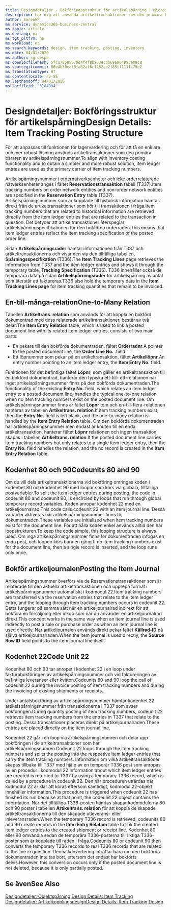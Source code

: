 ```yaml
---
title: Designdetaljer - Bokföringsstruktur för artikelspårning | Microsoft Docs
description: Lär dig att använda artikeltransaktioner som den primära bäraren av artikelspårningsnummerartikelspårning.
author: SorenGP
ms.service: dynamics365-business-central
ms.topic: article
ms.devlang: na
ms.tgt_pltfrm: na
ms.workload: na
ms.search.keywords: design, item tracking, posting, inventory
ms.date: 04/01/2020
ms.author: sgroespe
ms.openlocfilehash: 5fc178585579d4f4f8b253ecdb696964993e09c8
ms.sourcegitcommit: 88e4b30eaf6fa32af0c1452ce2f85ff1111c75e2
ms.translationtype: HT
ms.contentlocale: sv-SE
ms.lasthandoff: 04/01/2020
ms.locfileid: "3184994"
---
```

# <a name="design-details-item-tracking-posting-structure"></a><span data-ttu-id="abd8e-103">Designdetaljer: Bokföringsstruktur för artikelspårning</span><span class="sxs-lookup"><span data-stu-id="abd8e-103">Design Details: Item Tracking Posting Structure</span></span>
<span data-ttu-id="abd8e-104">För att anpassas till funktionen för lagervärdering och för att få en enklare och mer robust lösning används artikeltransaktioner som den primära bäraren av artikelspårningsnummer.</span><span class="sxs-lookup"><span data-stu-id="abd8e-104">To align with inventory costing functionality and to obtain a simpler and more robust solution, item ledger entries are used as the primary carrier of item tracking numbers.</span></span>  
  
<span data-ttu-id="abd8e-105">Artikelspårningsnummer i ordernätverksenheter och icke orderrelaterade nätverksenheter anges i fältet **Reservationstransaktion** tabell (T337).</span><span class="sxs-lookup"><span data-stu-id="abd8e-105">Item tracking numbers on order network entities and non-order network entities are specified in the **Reservation Entry** table (T337).</span></span> <span data-ttu-id="abd8e-106">Artikelspårningsnummer som är kopplade till historisk information hämtas direkt från de artikeltransaktioner som hör till transaktionen i fråga.</span><span class="sxs-lookup"><span data-stu-id="abd8e-106">Item tracking numbers that are related to historical information are retrieved directly from the item ledger entries that are related to the transaction in question.</span></span> <span data-ttu-id="abd8e-107">Det betyder att artikeltransaktioner återspeglar artikelspårningspecifikationen för den bokförda orderraden.</span><span class="sxs-lookup"><span data-stu-id="abd8e-107">This means that item ledger entries reflect the item tracking specification of the posted order line.</span></span>  
  
<span data-ttu-id="abd8e-108">Sidan **Artikelspårningsrader** hämtar informationen från T337 och artikeltransaktionerna och visar den via den tillfälliga tabellen, **Spårningsspecifikation** (T336).</span><span class="sxs-lookup"><span data-stu-id="abd8e-108">The **Item Tracking Lines** page retrieves the information from T337 and the item ledger entries and shows it through the temporary table, **Tracking Specification** (T336).</span></span> <span data-ttu-id="abd8e-109">T336 innehåller också de temporära data på sidan **Artikelspårningsrader** för artikelspårning av antal som återstår att faktureras.</span><span class="sxs-lookup"><span data-stu-id="abd8e-109">T336 also hold the temporary data in the **Item Tracking Lines page** for item tracking quantities that remain to be invoiced.</span></span>  
  
## <a name="one-to-many-relation"></a><span data-ttu-id="abd8e-110">En-till-många-relation</span><span class="sxs-lookup"><span data-stu-id="abd8e-110">One-to-Many Relation</span></span>  
<span data-ttu-id="abd8e-111">Tabellen **Artikeltrans. relation** som används för att koppla en bokförd dokumentrad med dess relaterade artikeltransaktioner, består av två delar:</span><span class="sxs-lookup"><span data-stu-id="abd8e-111">The **Item Entry Relation** table, which is used to link a posted document line with its related item ledger entries, consists of two main parts:</span></span>  
  
* <span data-ttu-id="abd8e-112">En pekare till den bokförda dokumentraden, fältet **Orderradnr**.</span><span class="sxs-lookup"><span data-stu-id="abd8e-112">A pointer to the posted document line, the **Order Line No.**</span></span> <span data-ttu-id="abd8e-113">.</span><span class="sxs-lookup"><span data-stu-id="abd8e-113">field.</span></span>  
* <span data-ttu-id="abd8e-114">Ett löpnummer som pekar på en artikeltransaktion, fältet **Artikellöpnr**.</span><span class="sxs-lookup"><span data-stu-id="abd8e-114">An entry number pointing to an item ledger entry, the **Item Entry No.** field.</span></span>  
  
<span data-ttu-id="abd8e-115">Funktionen för det befintliga fältet **Löpnr**, som gäller en artikeltransaktion till en bokförd dokumentrad, hanterar den typiska ett-till- ett-relationen när inget artikelspårningsnummer finns på den bokförda dokumentraden.</span><span class="sxs-lookup"><span data-stu-id="abd8e-115">The functionality of the existing **Entry No.** field, which relates an item ledger entry to a posted document line, handles the typical one-to-one relation when no item tracking numbers exist on the posted document line.</span></span> <span data-ttu-id="abd8e-116">Om artikelspårningsnummer finns är fältet **Löpnr** tom och en-till-flera-relationen hanteras av tabellen **Artikeltrans. relation**.</span><span class="sxs-lookup"><span data-stu-id="abd8e-116">If item tracking numbers exist, then the **Entry No.** field is left blank, and the one-to-many relation is handled by the **Item Entry Relation** table.</span></span> <span data-ttu-id="abd8e-117">Om den bokförda dokumentraden har artikelspårningsnummer men endast är knuten till en enda artikeltransaktion, hanterar fältet **Löpnr** relationen och ingen transaktion skapas i tabellen **Artikeltrans. relation**.</span><span class="sxs-lookup"><span data-stu-id="abd8e-117">If the posted document line carries item tracking numbers but only relates to a single item ledger entry, then the **Entry No.** field handles the relation, and the no record is created in the **Item Entry Relation** table.</span></span>  
  
## <a name="codeunits-80-and-90"></a><span data-ttu-id="abd8e-118">Kodenhet 80 och 90</span><span class="sxs-lookup"><span data-stu-id="abd8e-118">Codeunits 80 and 90</span></span>  
<span data-ttu-id="abd8e-119">Om du vill dela artikeltransaktionerna vid bokföring omringas koden i kodenhet 80 och kodenhet 90 med loopar som körs via globala, tillfälliga postvariabler.</span><span class="sxs-lookup"><span data-stu-id="abd8e-119">To split the item ledger entries during posting, the code in codeunit 80 and codeunit 90, is encircled by loops that run through global temporary record variables.</span></span> <span data-ttu-id="abd8e-120">Koden anropar kodenhet 22 med en artikeljournalrad.</span><span class="sxs-lookup"><span data-stu-id="abd8e-120">This code calls codeunit 22 with an item journal line.</span></span> <span data-ttu-id="abd8e-121">Dessa variabler aktiveras när artikelspårningsnummer finns för dokumentraden.</span><span class="sxs-lookup"><span data-stu-id="abd8e-121">These variables are initialized when item tracking numbers exist for the document line.</span></span> <span data-ttu-id="abd8e-122">För att hålla koden enkel används alltid den här loopstrukturen.</span><span class="sxs-lookup"><span data-stu-id="abd8e-122">To keep the code simple, this looping structure is always used.</span></span> <span data-ttu-id="abd8e-123">Om inga artikelspårningsnummer finns för dokumentraden infogas en enda post, och loopen körs bara en gång.</span><span class="sxs-lookup"><span data-stu-id="abd8e-123">If no item tracking numbers exist for the document line, then a single record is inserted, and the loop runs only once.</span></span>  
  
## <a name="posting-the-item-journal"></a><span data-ttu-id="abd8e-124">Bokför artikeljournalen</span><span class="sxs-lookup"><span data-stu-id="abd8e-124">Posting the Item Journal</span></span>  
<span data-ttu-id="abd8e-125">Artikelspårningsnummer överförs via de Reservationstransaktioner som är relaterade till den aktuella artikeltransaktionen och upprepa format i artikelspårningsnummer automatiskt i kodmodul 22.</span><span class="sxs-lookup"><span data-stu-id="abd8e-125">Item tracking numbers are transferred via the reservation entries that relate to the item ledger entry, and the looping through item tracking numbers occurs in codeunit 22.</span></span> <span data-ttu-id="abd8e-126">Detta fungerar på samma sätt när en artikeljournalrad indirekt för att bokföra en försäljning eller inköp som när du använder en artikeljournalrad direkt.</span><span class="sxs-lookup"><span data-stu-id="abd8e-126">This concept works in the same way when an item journal line is used indirectly to post a sale or purchase order as when an item journal line is used directly.</span></span> <span data-ttu-id="abd8e-127">När artikeljournalen används direkt pekar fältet **Källrad-ID** på själva artikeljournalraden.</span><span class="sxs-lookup"><span data-stu-id="abd8e-127">When the item journal is used directly, the **Source Row ID** field points to the item journal line itself.</span></span>  
  
## <a name="code-unit-22"></a><span data-ttu-id="abd8e-128">Kodenhet 22</span><span class="sxs-lookup"><span data-stu-id="abd8e-128">Code Unit 22</span></span>  
<span data-ttu-id="abd8e-129">Kodenhet 80 och 90 tar anropet i kodenhet 22 i en loop under fakturabokföringen av artikelspårningsnummer och vid faktureringen av befintliga leveranser eller kvitton.</span><span class="sxs-lookup"><span data-stu-id="abd8e-129">Codeunits 80 and 90 loop the call of codeunit 22 during the invoice posting of item tracking numbers and during the invoicing of existing shipments or receipts.</span></span>  
  
<span data-ttu-id="abd8e-130">Under antalsbokföring av artikelspårningsnummer hämtar kodenhet 22 artikelspårningsnummer från transaktionerna i T337 som avser bokföringen.</span><span class="sxs-lookup"><span data-stu-id="abd8e-130">During quantity posting of item tracking numbers, codeunit 22 retrieves item tracking numbers from the entries in T337 that relate to the posting.</span></span> <span data-ttu-id="abd8e-131">Dessa transaktioner placeras direkt på artikeljournalraden.</span><span class="sxs-lookup"><span data-stu-id="abd8e-131">These entries are placed directly on the item journal line.</span></span>  
  
<span data-ttu-id="abd8e-132">Kodenhet 22 går i en loop via artikelspårningsnumren och delar upp bokföringen i de artikeltransaktioner som har artikelspårningsnumren.</span><span class="sxs-lookup"><span data-stu-id="abd8e-132">Codeunit 22 loops through the item tracking numbers and splits the posting into the respective item ledger entries that carry the item tracking numbers.</span></span> <span data-ttu-id="abd8e-133">Information om vilka artikeltransaktioner skapas tillbaka till T337 med hjälp av en temporär T336 post som anropas av en procedur i kodmodul 22.</span><span class="sxs-lookup"><span data-stu-id="abd8e-133">Information about which item ledger entries are created is returned to T337 by using a temporary T336 record, which is called by a procedure in codeunit 22.</span></span> <span data-ttu-id="abd8e-134">Den här proceduren utfärdas när kodmodul 22 är klar att köras eftersom samtidigt, kodmodul 22-objekt innehåller information.</span><span class="sxs-lookup"><span data-stu-id="abd8e-134">This procedure is triggered when codeunit 22 has finished its run because at that point, the codeunit 22 object contains the information.</span></span> <span data-ttu-id="abd8e-135">När det tillfälliga T336-posten hämtas skapar kodmodulerna 80 och 90 poster i tabellen **Artikeltrans. relation** för att koppla de skapade artikeltransaktionerna till den skapade utleverans- eller inleveransraden.</span><span class="sxs-lookup"><span data-stu-id="abd8e-135">When the temporary T336 record is retrieved, codeunits 80 and 90 create records in the **Item Entry Relation** table to link the created item ledger entries to the created shipment or receipt line.</span></span> <span data-ttu-id="abd8e-136">Kodenhet 80 eller 90 omvandla sedan de temporära T336-posterna till riktiga T336-poster som är kopplade till raden i fråga.</span><span class="sxs-lookup"><span data-stu-id="abd8e-136">Codeunits 80 or codeunit 90 then converts the temporary T336 records to real T336 records that are related to the line in question.</span></span> <span data-ttu-id="abd8e-137">Denna konvertering inträffar bara om den bokförda dokumentraden inte tas bort, eftersom det endast har bokförts delvis.</span><span class="sxs-lookup"><span data-stu-id="abd8e-137">However, this conversion occurs only if the posted document line is not deleted, because it is only partially posted.</span></span>  
  
## <a name="see-also"></a><span data-ttu-id="abd8e-138">Se även</span><span class="sxs-lookup"><span data-stu-id="abd8e-138">See Also</span></span>  
<span data-ttu-id="abd8e-139">[Designdetaljer: Objektspårning](design-details-item-tracking.md) </span><span class="sxs-lookup"><span data-stu-id="abd8e-139">[Design Details: Item Tracking](design-details-item-tracking.md) </span></span>  
[<span data-ttu-id="abd8e-140">Designdetaljer: Artikelkopplingsdesign</span><span class="sxs-lookup"><span data-stu-id="abd8e-140">Design Details: Item Tracking Design</span></span>](design-details-item-tracking-design.md)